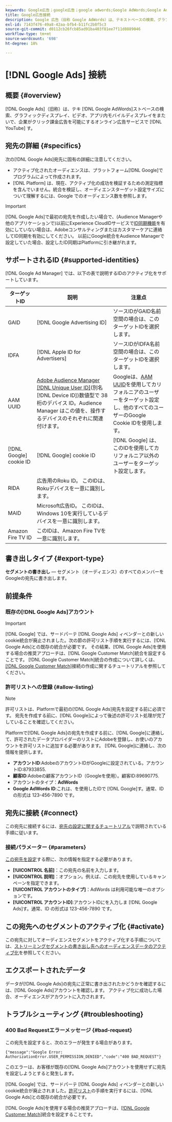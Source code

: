 ```yaml
---
keywords: Google広告；google広告；google adwords;Google AdWords;Google Adwords
title: Google広告接続
description: Google 広告（旧称 Google AdWords）は、テキストベースの検索、グラフィック表示、YouTube ビデオ、アプリ内モバイルディスプレイをまたいで、企業がクリック課金広告を利用できるオンライン広告サービスです。
exl-id: 7143f476-49a8-42aa-bfb4-b11fc2b8f5c3
source-git-commit: d0112cb26fcb85ad91ba403f81ee7f11d0889046
workflow-type: tm+mt
source-wordcount: '698'
ht-degree: 18%

---
```


# [!DNL Google Ads] 接続

## 概要 {#overview}

[!DNL Google Ads]（旧称）は、テキ [!DNL Google AdWords]ストベースの検索、グラフィックディスプレイ、ビデオ、アプリ内モバイルディスプレイをまたいで、企業がクリック課金広告を可能にするオンライン広告サービスで [!DNL YouTube] す。

## 宛先の詳細 {#specifics}

次の[!DNL Google Ads]宛先に固有の詳細に注意してください。

* アクティブ化されたオーディエンスは、プラットフォーム[!DNL Google]でプログラムによって作成されます。
* [!DNL Platform] は、現在、アクティブ化の成功を検証するための測定指標を含んでいません。統合を検証し、オーディエンスターゲット設定サイズについて理解するには、Google でのオーディエンス数を参照します。

>[!IMPORTANT]
>
>[!DNL Google Ads]で最初の宛先を作成したい場合で、(Audience Managerや他のアプリケーションで)以前にExperience CloudIDサービスで[ID同期機能](https://experienceleague.adobe.com/docs/id-service/using/id-service-api/methods/idsync.html)を有効にしていない場合は、Adobeコンサルティングまたはカスタマーケアに連絡してID同期を有効にしてください。 以前にGoogle統合をAudience Managerで設定していた場合、設定したID同期はPlatformに引き継がれます。

## サポートされるID {#supported-identities}

[!DNL Google Ad Manager] では、以下の表で説明するIDのアクティブ化をサポートしています。

| ターゲットID | 説明 | 注意点 |
|---|---|---|
| GAID | [!DNL Google Advertising ID] | ソースIDがGAID名前空間の場合は、このターゲットIDを選択します。 |
| IDFA | [!DNL Apple ID for Advertisers] | ソースIDがIDFA名前空間の場合は、このターゲットIDを選択します。 |
| AAM UUID | [Adobe Audience Manager [!DNL Unique User ID]](https://experienceleague.adobe.com/docs/audience-manager/user-guide/reference/ids-in-aam.html)(別名 [!DNL Device ID])数値型で 38 桁のデバイス ID。Audience Manager はこの値を、操作するデバイスのそれぞれに関連付けます。 | Googleは、[AAM UUID](https://experienceleague.adobe.com/docs/audience-manager/user-guide/reference/ids-in-aam.html?lang=en)を使用してカリフォルニアのユーザーをターゲット設定し、他のすべてのユーザーのGoogle Cookie IDを使用します。 |
| [!DNL Google] cookie ID | [!DNL Google] cookie ID | [!DNL Google] は、このIDを使用してカリフォルニア以外のユーザーをターゲット設定します。 |
| RIDA | 広告用のRoku ID。 このIDは、Rokuデバイスを一意に識別します。 |  |
| MAID | Microsoft広告ID。 このIDは、Windows 10を実行しているデバイスを一意に識別します。 |  |
| Amazon Fire TV ID | このIDは、Amazon Fire TVを一意に識別します。 |  |

## 書き出しタイプ {#export-type}

**セグメントの書き出し**  — セグメント（オーディエンス）のすべてのメンバーをGoogleの宛先に書き出します。

## 前提条件

### 既存の[!DNL Google Ads]アカウント

>[!IMPORTANT]
>
> [!DNL Google] では、サードパーテ [!DNL Google Ads] ィベンダーとの新しいcookie統合が廃止されました。次の節の許可リスト手順を実行するには、[!DNL Google Ads]との既存の統合が必要です。 その結果、[!DNL Google Ads]を使用する場合の推奨アプローチは、[!DNL Google Customer Match]統合を設定することです。 [!DNL Google Customer Match]統合の作成について詳しくは、[[!DNL Google Customer Match]](./google-customer-match.md)接続の作成に関するチュートリアルを参照してください。

### 許可リストへの登録 {#allow-listing}

>[!NOTE]
>
>許可リストは、Platformで最初の[!DNL Google Ads]宛先を設定する前に必須です。 宛先を作成する前に、[!DNL Google]によって後述の許可リスト処理が完了していることを確認してください。

Platformで[!DNL Google Ads]の宛先を作成する前に、[!DNL Google]に連絡して、許可されたデータプロバイダーのリストにAdobeを登録し、お使いのアカウントを許可リストに追加する必要があります。 [!DNL Google]に連絡し、次の情報を提供します。

* **アカウントID**:AdobeのアカウントIDがGoogleに設定されている。アカウントID:87933855.
* **顧客ID**:Adobeの顧客アカウントID（Googleを使用）。顧客ID:89690775.
* アカウントのタイプ：**AdWords**
* **Google AdWords ID**:これは、を使用したIDで [!DNL Google]す。通常、ID の形式は 123-456-7890 です。

## 宛先に接続 {#connect}

この宛先に接続するには、[宛先の設定に関するチュートリアル](../../ui/connect-destination.md)で説明されている手順に従います。

### 接続パラメーター {#parameters}

[この宛先を設定](../../ui/connect-destination.md)する際に、次の情報を指定する必要があります。

* **[!UICONTROL 名前]**：この宛先の名前を入力します。
* **[!UICONTROL 説明]**：オプション。例えば、この宛先を使用しているキャンペーンを指定できます。
* **[!UICONTROL アカウントのタイプ]**：AdWords は利用可能な唯一のオプションです。
* **[!UICONTROL アカウントID]**:アカウントIDにを入力しま [!DNL Google Ads]す。通常、ID の形式は 123-456-7890 です。

## この宛先へのセグメントのアクティブ化 {#activate}

この宛先に対してオーディエンスセグメントをアクティブ化する手順については、[ストリーミングセグメントの書き出し先へのオーディエンスデータのアクティブ化](../../ui/activate-segment-streaming-destinations.md)を参照してください。

## エクスポートされたデータ

データが[!DNL Google Ads]の宛先に正常に書き出されたかどうかを確認するには、[!DNL Google Ads]アカウントを確認します。 アクティブ化に成功した場合、オーディエンスがアカウントに入力されます。

## トラブルシューティング {#troubleshooting}

### 400 Bad Requestエラーメッセージ {#bad-request}

この宛先を設定すると、次のエラーが発生する場合があります。

`{"message":"Google Error: AuthorizationError.USER_PERMISSION_DENIED","code":"400 BAD_REQUEST"}`

このエラーは、お客様が既存の[!DNL Google Ads]アカウントを使用せずに宛先を設定しようとすると発生します。

[!DNL Google] では、サードパーテ [!DNL Google Ads] ィベンダーとの新しいcookie統合が廃止されました。[許可リスト](#allow-listing)の手順を実行するには、[!DNL Google Ads]との既存の統合が必要です。

[!DNL Google Ads]を使用する場合の推奨アプローチは、[[!DNL Google Customer Match]](google-customer-match.md)統合を設定することです。
